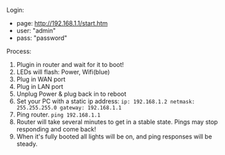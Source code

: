Login:
- page: http://192.168.1.1/start.htm
- user: "admin"
- pass: "password"

Process:
1. Plugin in router and wait for it to boot!
2. LEDs will flash: Power, Wifi(blue)
3. Plug in WAN port
4. Plug in LAN port
5. Unplug Power & plug back in to reboot
6. Set your PC with a static ip address: `ip: 192.168.1.2 netmask: 255.255.255.0 gateway: 192.168.1.1`
7. Ping router. `ping 192.168.1.1`
8. Router will take several minutes to get in a stable state. Pings may stop responding and come back!
9. When it's fully booted all lights will be on, and ping responses will be steady.
